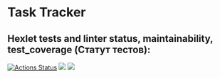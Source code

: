 # **Task Tracker**
## Hexlet tests and linter status, maintainability, test_coverage (Статут тестов):
[![Actions Status](https://github.com/mrjonsonDD/python-project-lvl4/workflows/hexlet-check/badge.svg)](https://github.com/mrjonsonDD/python-project-lvl4/actions)
<a href="https://codeclimate.com/github/mrjonsonDD/python-project-lvl4/maintainability"><img src="https://api.codeclimate.com/v1/badges/c19d7cbaf426aff47110/maintainability" /></a>
<a href="https://codeclimate.com/github/mrjonsonDD/python-project-lvl4/test_coverage"><img src="https://api.codeclimate.com/v1/badges/c19d7cbaf426aff47110/test_coverage" /></a>